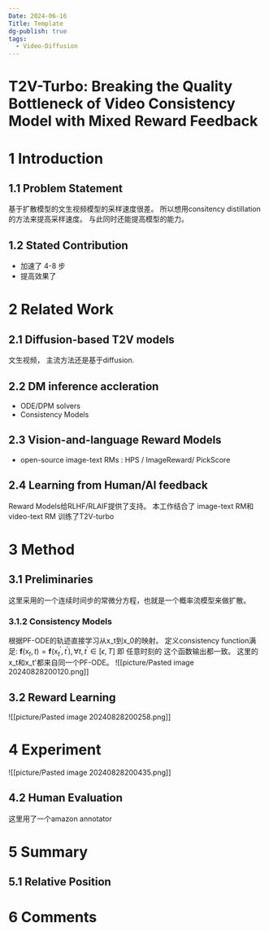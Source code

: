 ```yaml
---
Date: 2024-06-16
Title: Template
dg-publish: true
tags:
  - Video-Diffusion
---
```

# T2V-Turbo: Breaking the Quality Bottleneck of Video Consistency Model with Mixed Reward Feedback
# 1 Introduction

## 1.1 Problem Statement

基于扩散模型的文生视频模型的采样速度很差。 所以想用consitency distillation的方法来提高采样速度。 与此同时还能提高模型的能力。 


## 1.2 Stated Contribution

- 加速了  4-8 步 
- 提高效果了
# 2 Related Work

## 2.1 Diffusion-based T2V models

文生视频， 主流方法还是基于diffusion. 
## 2.2 DM inference accleration
- ODE/DPM solvers
- Consistency Models

## 2.3 Vision-and-language Reward Models

- open-source image-text RMs : HPS / ImageReward/ PickScore 

## 2.4 Learning from Human/AI feedback

Reward Models给RLHF/RLAIF提供了支持。 
本工作结合了 image-text RM和 video-text RM 训练了T2V-turbo 


# 3 Method

## 3.1 Preliminaries 

这里采用的一个连续时间步的常微分方程，也就是一个概率流模型来做扩散。 

### 3.1.2 Consistency Models 

根据PF-ODE的轨迹直接学习从x_t到x_0的映射。 定义consistency function满足: 
$\boldsymbol{f}\left(\mathrm{x}_t, t\right)=\boldsymbol{f}\left(\mathrm{x}_t^{\prime}, t^{\prime}\right), \forall t, t^{\prime} \in[\epsilon, T]$
即 任意时刻的 这个函数输出都一致。 这里的x_t和x_t'都来自同一个PF-ODE。 
![[picture/Pasted image 20240828200120.png]]

## 3.2 Reward Learning

![[picture/Pasted image 20240828200258.png]]




# 4 Experiment
![[picture/Pasted image 20240828200435.png]]

## 4.2 Human Evaluation 

这里用了一个amazon annotator 
# 5 Summary

## 5.1 Relative Position
# 6 Comments

